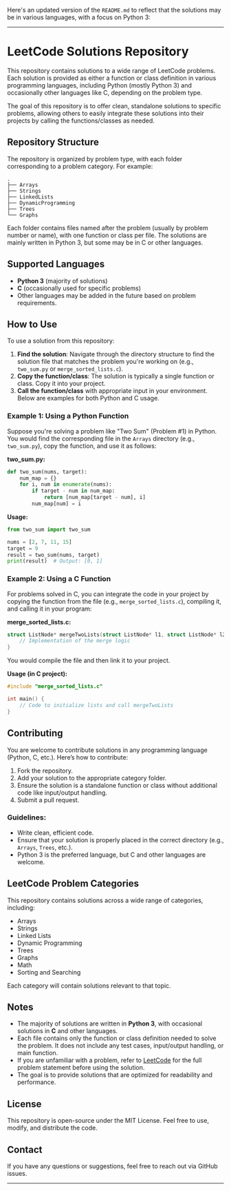 Here's an updated version of the `README.md` to reflect that the solutions may be in various languages, with a focus on Python 3:

---

# LeetCode Solutions Repository

This repository contains solutions to a wide range of LeetCode problems. Each solution is provided as either a function or class definition in various programming languages, including Python (mostly Python 3) and occasionally other languages like C, depending on the problem type.

The goal of this repository is to offer clean, standalone solutions to specific problems, allowing others to easily integrate these solutions into their projects by calling the functions/classes as needed.

## Repository Structure

The repository is organized by problem type, with each folder corresponding to a problem category. For example:

```
.
├── Arrays
├── Strings
├── LinkedLists
├── DynamicProgramming
├── Trees
└── Graphs
```

Each folder contains files named after the problem (usually by problem number or name), with one function or class per file. The solutions are mainly written in Python 3, but some may be in C or other languages.

## Supported Languages

- **Python 3** (majority of solutions)
- **C** (occasionally used for specific problems)
- Other languages may be added in the future based on problem requirements.

## How to Use

To use a solution from this repository:

1. **Find the solution**: Navigate through the directory structure to find the solution file that matches the problem you're working on (e.g., `two_sum.py` or `merge_sorted_lists.c`).
2. **Copy the function/class**: The solution is typically a single function or class. Copy it into your project.
3. **Call the function/class** with appropriate input in your environment. Below are examples for both Python and C usage.

### Example 1: Using a Python Function

Suppose you're solving a problem like "Two Sum" (Problem #1) in Python. You would find the corresponding file in the `Arrays` directory (e.g., `two_sum.py`), copy the function, and use it as follows:

**two_sum.py:**
```python
def two_sum(nums, target):
    num_map = {}
    for i, num in enumerate(nums):
        if target - num in num_map:
            return [num_map[target - num], i]
        num_map[num] = i
```

**Usage:**
```python
from two_sum import two_sum

nums = [2, 7, 11, 15]
target = 9
result = two_sum(nums, target)
print(result)  # Output: [0, 1]
```

### Example 2: Using a C Function

For problems solved in C, you can integrate the code in your project by copying the function from the file (e.g., `merge_sorted_lists.c`), compiling it, and calling it in your program:

**merge_sorted_lists.c:**
```c
struct ListNode* mergeTwoLists(struct ListNode* l1, struct ListNode* l2) {
    // Implementation of the merge logic
}
```

You would compile the file and then link it to your project.

**Usage (in C project):**
```c
#include "merge_sorted_lists.c"

int main() {
    // Code to initialize lists and call mergeTwoLists
}
```

## Contributing

You are welcome to contribute solutions in any programming language (Python, C, etc.). Here’s how to contribute:

1. Fork the repository.
2. Add your solution to the appropriate category folder.
3. Ensure the solution is a standalone function or class without additional code like input/output handling.
4. Submit a pull request.

### Guidelines:
- Write clean, efficient code.
- Ensure that your solution is properly placed in the correct directory (e.g., `Arrays`, `Trees`, etc.).
- Python 3 is the preferred language, but C and other languages are welcome.

## LeetCode Problem Categories

This repository contains solutions across a wide range of categories, including:

- Arrays
- Strings
- Linked Lists
- Dynamic Programming
- Trees
- Graphs
- Math
- Sorting and Searching

Each category will contain solutions relevant to that topic.

## Notes

- The majority of solutions are written in **Python 3**, with occasional solutions in **C** and other languages.
- Each file contains only the function or class definition needed to solve the problem. It does not include any test cases, input/output handling, or main function.
- If you are unfamiliar with a problem, refer to [LeetCode](https://leetcode.com/) for the full problem statement before using the solution.
- The goal is to provide solutions that are optimized for readability and performance.

## License

This repository is open-source under the MIT License. Feel free to use, modify, and distribute the code.

## Contact

If you have any questions or suggestions, feel free to reach out via GitHub issues.

---

